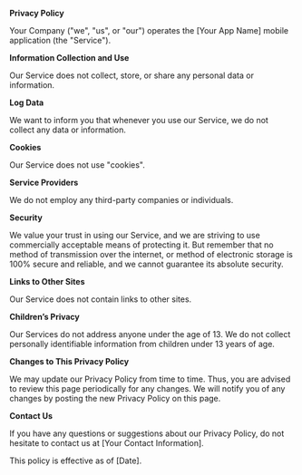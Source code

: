 **Privacy Policy**

Your Company ("we", "us", or "our") operates the [Your App Name] mobile application (the "Service").

**Information Collection and Use**

Our Service does not collect, store, or share any personal data or information.

**Log Data**

We want to inform you that whenever you use our Service, we do not collect any data or information.

**Cookies**

Our Service does not use "cookies".

**Service Providers**

We do not employ any third-party companies or individuals.

**Security**

We value your trust in using our Service, and we are striving to use commercially acceptable means of protecting it. But remember that no method of transmission over the internet, or method of electronic storage is 100% secure and reliable, and we cannot guarantee its absolute security.

**Links to Other Sites**

Our Service does not contain links to other sites.

**Children’s Privacy**

Our Services do not address anyone under the age of 13. We do not collect personally identifiable information from children under 13 years of age.

**Changes to This Privacy Policy**

We may update our Privacy Policy from time to time. Thus, you are advised to review this page periodically for any changes. We will notify you of any changes by posting the new Privacy Policy on this page.

**Contact Us**

If you have any questions or suggestions about our Privacy Policy, do not hesitate to contact us at [Your Contact Information].

This policy is effective as of [Date].
